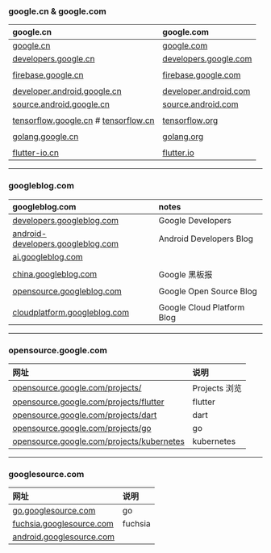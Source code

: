 ###  google.cn & google.com

| google.cn | google.com |
| :-------- | :------    |
| [google.cn](http://www.google.cn/) | [google.com](https://www.google.com/) |
| [developers.google.cn](https://developers.google.cn/) | [developers.google.com](https://developers.google.com/) |
|  |  |
| [firebase.google.cn](https://firebase.google.cn/) | [firebase.google.com](https://firebase.google.com/) |
|   |  |
| [developer.android.google.cn](https://developer.android.google.cn/) | [developer.android.com](https://developer.android.com/) |
| [source.android.google.cn](https://source.android.google.cn/) | [source.android.com](https://source.android.com/) |
|  |  |
| [tensorflow.google.cn](https://tensorflow.google.cn/) # [tensorflow.cn](http://tensorflow.cn/) | [tensorflow.org](https://www.tensorflow.org/) |
|  |  |
| [golang.google.cn](https://golang.google.cn/) | [golang.org](https://golang.org/) |
|  |  |
| [flutter-io.cn](https://flutter-io.cn/) | [flutter.io](https://flutter.io/) |

---

###  googleblog.com

| googleblog.com |   notes    |
| :--------      | :------    |
| [developers.googleblog.com](https://developers.googleblog.com/) | Google Developers |
| [android-developers.googleblog.com](https://android-developers.googleblog.com/) | Android Developers Blog |
| [ai.googleblog.com](https://ai.googleblog.com/) |  |
|  |  |
| [china.googleblog.com](https://china.googleblog.com/) | Google 黑板报 |
|  |  |
| [opensource.googleblog.com](https://opensource.googleblog.com/) | Google Open Source Blog |
|  |  |
| [cloudplatform.googleblog.com](https://cloudplatform.googleblog.com/) | Google Cloud Platform Blog |

---

###  opensource.google.com

|     网址   |    说明    |
| :--------  | :------    |
| [opensource.google.com/projects/](https://opensource.google.com/projects/explore/featured) | Projects 浏览 |
| [opensource.google.com/projects/flutter](https://opensource.google.com/projects/flutter) | flutter |
| [opensource.google.com/projects/dart](https://opensource.google.com/projects/dart) | dart |
| [opensource.google.com/projects/go](https://opensource.google.com/projects/go) | go |
| [opensource.google.com/projects/kubernetes](https://opensource.google.com/projects/kubernetes) | kubernetes |

---

###  googlesource.com

|     网址   |    说明    |
| :--------  | :------    |
| [go.googlesource.com](https://go.googlesource.com/) | go |
| [fuchsia.googlesource.com](https://fuchsia.googlesource.com/) | fuchsia |
| [android.googlesource.com](https://android.googlesource.com/) |  |
